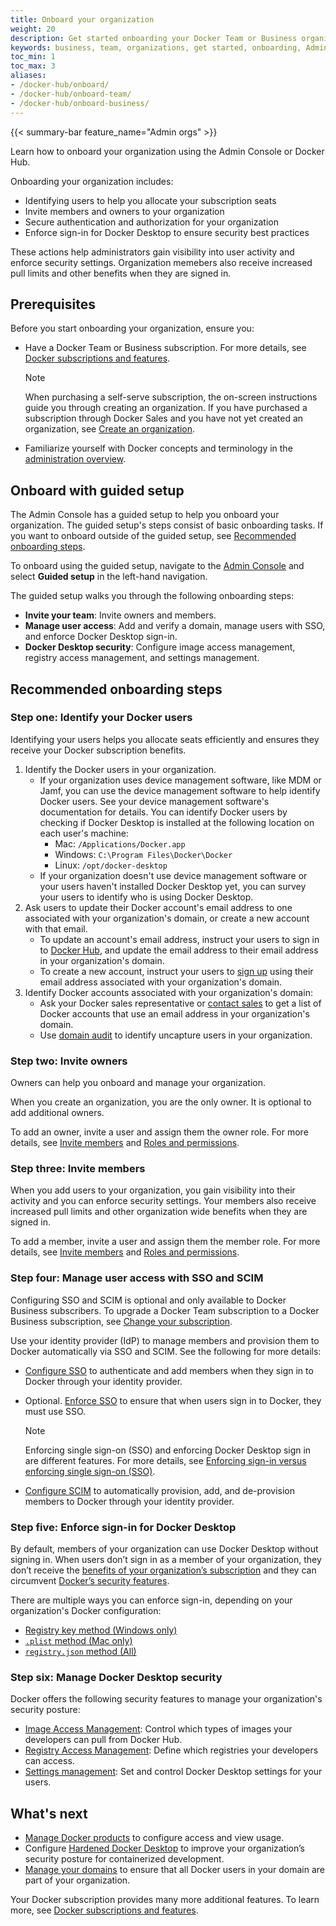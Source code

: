 ```yaml
---
title: Onboard your organization
weight: 20
description: Get started onboarding your Docker Team or Business organization.
keywords: business, team, organizations, get started, onboarding, Admin Console, organization management,
toc_min: 1
toc_max: 3
aliases:
- /docker-hub/onboard/
- /docker-hub/onboard-team/
- /docker-hub/onboard-business/
---
```


{{< summary-bar feature_name="Admin orgs" >}}

Learn how to onboard your organization using the Admin Console or Docker Hub.

Onboarding your organization includes:

- Identifying users to help you allocate your subscription seats
- Invite members and owners to your organization
- Secure authentication and authorization for your organization
- Enforce sign-in for Docker Desktop to ensure security best practices

These actions help administrators gain visibility into user activity and
enforce security settings. Organization memebers also receive increased pull
limits and other benefits when they are signed in.

## Prerequisites

Before you start onboarding your organization, ensure you:

- Have a Docker Team or Business subscription. For more details, see
[Docker subscriptions and features](/manuals/subscription/details.md).

  > [!NOTE]
  >
  > When purchasing a self-serve subscription, the on-screen instructions
  guide you through creating an organization. If you have purchased a
  subscription through Docker Sales and you have not yet created an
  organization, see [Create an organization](/manuals/admin/organization/orgs.md).

- Familiarize yourself with Docker concepts and terminology in
the [administration overview](../_index.md).

## Onboard with guided setup

The Admin Console has a guided setup to help you
onboard your organization. The guided setup's steps consist of basic onboarding
tasks. If you want to onboard outside of the guided setup,
see [Recommended onboarding steps](/manuals/admin/organization/onboard.md#recommended-onboarding-steps).

To onboard using the guided setup,
navigate to the [Admin Console](https://app.docker.com) and
select **Guided setup** in the left-hand navigation.

The guided setup walks you through the following onboarding steps:

- **Invite your team**: Invite owners and members.
- **Manage user access**: Add and verify a domain, manage users with SSO, and
enforce Docker Desktop sign-in.
- **Docker Desktop security**: Configure image access management, registry
access management, and settings management.

## Recommended onboarding steps

### Step one: Identify your Docker users

Identifying your users helps you allocate seats efficiently and ensures they
receive your Docker subscription benefits.

1. Identify the Docker users in your organization.
   - If your organization uses device management software, like MDM or Jamf,
   you can use the device management software to help identify Docker users.
   See your device management software's documentation for details. You can
   identify Docker users by checking if Docker Desktop is installed at the
   following location on each user's machine:
      - Mac: `/Applications/Docker.app`
      - Windows: `C:\Program Files\Docker\Docker`
      - Linux: `/opt/docker-desktop`
   - If your organization doesn't use device management software or your
   users haven't installed Docker Desktop yet, you can survey your users to
   identify who is using Docker Desktop.
1. Ask users to update their Docker account's email address to one associated
with your organization's domain, or create a new account with that email.
   - To update an account's email address, instruct your users to sign in
   to [Docker Hub](https://hub.docker.com), and update the email address to
   their email address in your organization's domain.
   - To create a new account, instruct your users to
   [sign up](https://hub.docker.com/signup) using their email address associated
   with your organization's domain.
1. Identify Docker accounts associated with your organization's domain:
   - Ask your Docker sales representative or
   [contact sales](https://www.docker.com/pricing/contact-sales/) to get a list
   of Docker accounts that use an email address in your organization's domain.
   - Use [domain audit](/manuals/security/for-admins/domain-audit.md) to
   identify uncapture users in your organization.

### Step two: Invite owners

Owners can help you onboard and manage your organization.

When you create an organization, you are the only owner. It is optional to
add additional owners.

To add an owner, invite a user and assign them the owner role. For more
details, see [Invite members](/manuals/admin/organization/members.md) and
[Roles and permissions](/manuals/security/for-admins/roles-and-permissions.md).

### Step three: Invite members

When you add users to your organization, you gain visibility into their
activity and you can enforce security settings. Your members also
receive increased pull limits and other organization wide benefits when
they are signed in.

To add a member, invite a user and assign them the member role.
For more details, see [Invite members](/manuals/admin/organization/members.md) and
[Roles and permissions](/manuals/security/for-admins/roles-and-permissions.md).

### Step four: Manage user access with SSO and SCIM

Configuring SSO and SCIM is optional and only available to Docker Business
subscribers. To upgrade a Docker Team subscription to a Docker Business
subscription, see [Change your subscription](/manuals/subscription/change.md).

Use your identity provider (IdP) to manage members and provision them to Docker
automatically via SSO and SCIM. See the following for more details:

   - [Configure SSO](/manuals/security/for-admins/single-sign-on/configure.md)
   to authenticate and add members when they sign in to Docker through your
   identity provider.
   - Optional.
   [Enforce SSO](/manuals/security/for-admins/single-sign-on/connect.md) to
   ensure that when users sign in to Docker, they must use SSO.

     > [!NOTE]
     >
     > Enforcing single sign-on (SSO) and enforcing Docker Desktop sign in
     are different features. For more details, see
     > [Enforcing sign-in versus enforcing single sign-on (SSO)](/manuals/security/for-admins/enforce-sign-in.md#enforcing-sign-in-versus-enforcing-single-sign-on-sso).

   - [Configure SCIM](/manuals/security/for-admins/provisioning/scim.md) to
   automatically provision, add, and de-provision members to Docker through
   your identity provider.

### Step five: Enforce sign-in for Docker Desktop

By default, members of your organization can use Docker Desktop without signing
in. When users don’t sign in as a member of your organization, they don’t
receive the
[benefits of your organization’s subscription](../../subscription/details.md)
and they can circumvent [Docker’s security features](/manuals/security/for-admins/hardened-desktop/_index.md).

There are multiple ways you can enforce sign-in, depending on your organization's
Docker configuration:
- [Registry key method (Windows only)](/manuals/security/for-admins/enforce-sign-in/methods.md#registry-key-method-windows-only)
- [`.plist` method (Mac only)](/manuals/security/for-admins/enforce-sign-in/methods.md#plist-method-mac-only)
- [`registry.json` method (All)](/manuals/security/for-admins/enforce-sign-in/methods.md#registryjson-method-all)

### Step six: Manage Docker Desktop security

Docker offers the following security features to manage your organization's
security posture:

- [Image Access Management](/manuals/security/for-admins/hardened-desktop/image-access-management.md): Control which types of images your developers can pull from Docker Hub.
- [Registry Access Management](/manuals/security/for-admins/hardened-desktop/registry-access-management.md): Define which registries your developers can access.
- [Settings management](/manuals/security/for-admins/hardened-desktop/settings-management.md): Set and control Docker Desktop settings for your users.

## What's next

- [Manage Docker products](./manage-products.md) to configure access and view usage.
- Configure [Hardened Docker Desktop](/desktop/hardened-desktop/) to improve your organization’s security posture for containerized development.
- [Manage your domains](/manuals/security/for-admins/domain-management.md) to ensure that all Docker users in your domain are part of your organization.

Your Docker subscription provides many more additional features. To learn more,
see [Docker subscriptions and features](/subscription/details/).
